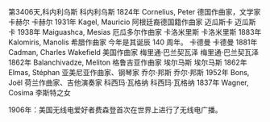 第3406天,科内利乌斯
科内利乌斯 1824年
Cornelius, Peter 德国作曲家，文学家
卡赫尔
卡赫尔 1931年
Kagel, Mauricio 阿根廷裔德国籍作曲家
迈瓜斯卡
迈瓜斯卡 1938年
Maiguashca, Mesias 厄瓜多尔作曲家
卡洛米里斯
卡洛米里斯 1883年
Kalomiris, Manolis 希腊作曲家
今年是其诞辰 140 周年。
卡德曼
卡德曼 1881年
Cadman, Charles Wakefield 美国作曲家
梅里通·巴兰契瓦泽
梅里通·巴兰契瓦泽 1862年
Balanchivadze, Meliton 格鲁吉亚作曲家
埃尔马斯
埃尔马斯 1862年
Elmas, Stéphan 亚美尼亚作曲家、钢琴家
乔尔·邦斯
乔尔·邦斯 1952年
Bons, Joël 荷兰作曲家、吉他演奏家
科西玛·瓦格纳
科西玛·瓦格纳 1837年
Wagner, Cosima 李斯特之女

1906年：美国无线电爱好者费森登首次在世界上进行了无线电广播。
